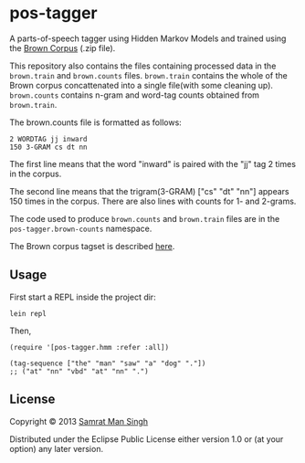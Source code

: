 # pos-tagger

A parts-of-speech tagger using Hidden Markov Models and trained using the
[Brown Corpus](http://nltk.googlecode.com/svn/trunk/nltk_data/packages/corpora/brown.zip)
(.zip file).

This repository also contains the files containing processed data in
the `brown.train` and `brown.counts` files. `brown.train` contains the
whole of the Brown corpus concattenated into a single file(with some
cleaning up). `brown.counts` contains n-gram and word-tag counts
obtained from `brown.train`.

The brown.counts file is formatted as follows:

    2 WORDTAG jj inward
    150 3-GRAM cs dt nn

The first line means that the word "inward" is paired with the "jj"
tag 2 times in the corpus.

The second line means that the trigram(3-GRAM) ["cs" "dt" "nn"]
appears 150 times in the corpus. There are also lines with counts for
1- and 2-grams.

The code used to produce `brown.counts` and `brown.train` files are in
the `pos-tagger.brown-counts` namespace.

The Brown corpus tagset is described
[here](http://www.comp.leeds.ac.uk/amalgam/tagsets/brown.html).

## Usage

First start a REPL inside the project dir:

    lein repl

Then,

    (require '[pos-tagger.hmm :refer :all])

    (tag-sequence ["the" "man" "saw" "a" "dog" "."])
    ;; ("at" "nn" "vbd" "at" "nn" ".")

## License

Copyright © 2013 [Samrat Man Singh](http://samrat.me)

Distributed under the Eclipse Public License either version 1.0 or (at
your option) any later version.
